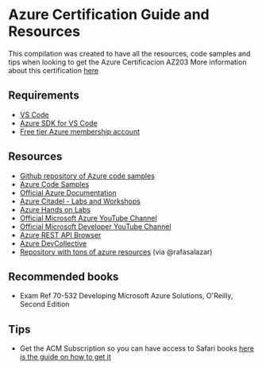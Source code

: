 # Azure Certification Guide and Resources
This compilation was created to have all the resources, code samples and tips when looking to get the Azure Certificacion AZ203
More information about this certification [here](https://www.microsoft.com/en-us/learning/exam-AZ-203.aspx)


## Requirements
- [VS Code](https://code.visualstudio.com/download)
- [Azure SDK for VS Code](https://marketplace.visualstudio.com/items?itemName=ms-vscode.vscode-node-azure-pack)
- [Free tier Azure membership account](https://azure.microsoft.com/en-us/free/)


## Resources 
- [Github repository of Azure code samples](https://github.com/Azure-Samples) 
- [Azure Code Samples](https://azure.microsoft.com/en-us/resources/samples/?sort=0)  
- [Official Azure Documentation](https://docs.microsoft.com/en-us/azure/)
- [Azure Citadel - Labs and Workshops](https://azurecitadel.github.io/labs/)
- [Azure Hands on Labs](https://www.microsoft.com/handsonlabs/SelfPacedLabs)
- [Official Microsoft Azure YouTube Channel](https://www.youtube.com/user/windowsazure)
- [Official Microsoft Developer YouTube Channel](https://www.youtube.com/channel/UCsMica-v34Irf9KVTh6xx-g)
- [Azure REST API Browser](https://docs.microsoft.com/en-us/rest/api/?view=Azure)
- [Azure DevCollective](https://developer.microsoft.com/en-us/collective/learning/courses)
- [Repository with tons of azure resources](https://github.com/kristofferandreasen/developing-solutions-azure-exam) (via @rafasalazar)


## Recommended books
- Exam Ref 70-532 Developing Microsoft Azure Solutions, O'Reilly, Second Edition

## Tips
- Get the ACM Subscription so you can have access to Safari books [here is the guide on how to get it](https://sites.google.com/wizeline.com/wizelineacademy/talent-academy/acm-subscription)

